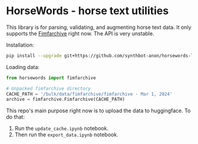 # HorseWords - horse text utilities
This library is for parsing, validating, and augmenting horse text data. It only
supports the [Fimfarchive](https://www.fimfiction.net/user/116950/Fimfarchive) right
now. The API is very unstable.

Installation:
```bash
pip install --upgrade git+https://github.com/synthbot-anon/horsewords-lib
```

Loading data:
```python
from horsewords import fimfarchive

# Unpacked fimfarchive directory
CACHE_PATH = '/bulk/data/fimfarchive/fimfarchive - Mar 1, 2024'
archive = fimfarchive.Fimfarchive(CACHE_PATH)
```

This repo's main purpose right now is to upload the data to huggingface. To do that:
1. Run the `update_cache.ipynb` notebook.
2. Then run the `export_data.ipynb` notebook.
